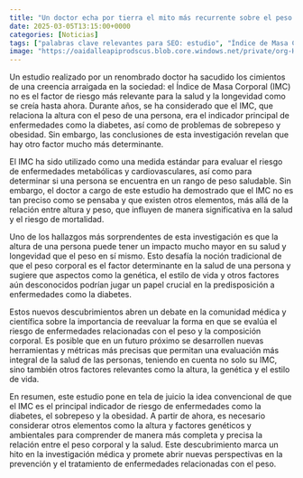 ```yaml
---
title: "Un doctor echa por tierra el mito más recurrente sobre el peso y revela el auténtico factor con mayor riesgo de muerte"
date: 2025-03-05T13:15:00+0000
categories: [Noticias]
tags: ["palabras clave relevantes para SEO: estudio", "Índice de Masa Corporal", "salud", "riesgo", "IMC", "enfermedades", "peso."]
image: "https://oaidalleapiprodscus.blob.core.windows.net/private/org-HKmKxpuNw3Y88lm4EBrIPq0n/user-ZwiCXOggLL8ZNNKE2g7rXFmV/img-yCOUfQGZI1SQGrk0aZcvypr9.png?st=2025-03-05T12%3A15%3A00Z&se=2025-03-05T14%3A15%3A00Z&sp=r&sv=2024-08-04&sr=b&rscd=inline&rsct=image/png&skoid=d505667d-d6c1-4a0a-bac7-5c84a87759f8&sktid=a48cca56-e6da-484e-a814-9c849652bcb3&skt=2025-03-05T02%3A41%3A36Z&ske=2025-03-06T02%3A41%3A36Z&sks=b&skv=2024-08-04&sig=/GViq03A6qCH6NXbhQrLuRh648FBfnrGNeAP3QK1Mrc%3D"
---
```


Un estudio realizado por un renombrado doctor ha sacudido los cimientos de una creencia arraigada en la sociedad: el Índice de Masa Corporal (IMC) no es el factor de riesgo más relevante para la salud y la longevidad como se creía hasta ahora. Durante años, se ha considerado que el IMC, que relaciona la altura con el peso de una persona, era el indicador principal de enfermedades como la diabetes, así como de problemas de sobrepeso y obesidad. Sin embargo, las conclusiones de esta investigación revelan que hay otro factor mucho más determinante.

El IMC ha sido utilizado como una medida estándar para evaluar el riesgo de enfermedades metabólicas y cardiovasculares, así como para determinar si una persona se encuentra en un rango de peso saludable. Sin embargo, el doctor a cargo de este estudio ha demostrado que el IMC no es tan preciso como se pensaba y que existen otros elementos, más allá de la relación entre altura y peso, que influyen de manera significativa en la salud y el riesgo de mortalidad.

Uno de los hallazgos más sorprendentes de esta investigación es que la altura de una persona puede tener un impacto mucho mayor en su salud y longevidad que el peso en sí mismo. Esto desafía la noción tradicional de que el peso corporal es el factor determinante en la salud de una persona y sugiere que aspectos como la genética, el estilo de vida y otros factores aún desconocidos podrían jugar un papel crucial en la predisposición a enfermedades como la diabetes.

Estos nuevos descubrimientos abren un debate en la comunidad médica y científica sobre la importancia de reevaluar la forma en que se evalúa el riesgo de enfermedades relacionadas con el peso y la composición corporal. Es posible que en un futuro próximo se desarrollen nuevas herramientas y métricas más precisas que permitan una evaluación más integral de la salud de las personas, teniendo en cuenta no solo su IMC, sino también otros factores relevantes como la altura, la genética y el estilo de vida.

En resumen, este estudio pone en tela de juicio la idea convencional de que el IMC es el principal indicador de riesgo de enfermedades como la diabetes, el sobrepeso y la obesidad. A partir de ahora, es necesario considerar otros elementos como la altura y factores genéticos y ambientales para comprender de manera más completa y precisa la relación entre el peso corporal y la salud. Este descubrimiento marca un hito en la investigación médica y promete abrir nuevas perspectivas en la prevención y el tratamiento de enfermedades relacionadas con el peso.
    